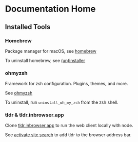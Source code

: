 # Documentation Home

## Installed Tools

### Homebrew

Package manager for macOS, see [homebrew](https://github.com/Homebrew/brew/tree/master)

To uninstall homebrew, see [(un)installer](https://github.com/Homebrew/install)

### ohmyzsh

Framework for zsh configuration. Plugins, themes, and more.

See [ohmyzsh](https://github.com/ohmyzsh/ohmyzsh)

To uninstall, run `uninstall_oh_my_zsh` from the zsh shell.

### tldr & tldr.inbrowser.app

Clone [tldr.inbrowser.app](https://github.com/InBrowserApp/tldr.inbrowser.app) to
run the web client locally with node.

See [activate site search](https://tldr.inbrowser.app/search/activate-site-search)
to add tldr to the browser address bar.
